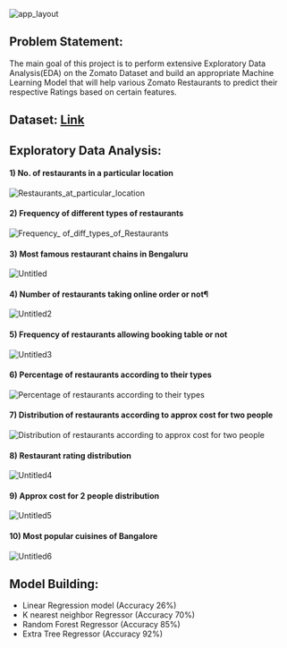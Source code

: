 ![app_layout](https://user-images.githubusercontent.com/93856624/149621898-d83750be-ab27-448b-9911-9c55be476702.png)

## Problem Statement:
The main goal of this project is to perform extensive Exploratory Data Analysis(EDA) on
the Zomato Dataset and build an appropriate Machine Learning Model that will help
various Zomato Restaurants to predict their respective Ratings based on certain
features.

## Dataset: [Link](https://www.kaggle.com/himanshupoddar/zomato-bangalore-restaurants)

## Exploratory Data Analysis:

#### 1) No. of restaurants in a particular location
![Restaurants_at_particular_location](https://user-images.githubusercontent.com/93856624/149622074-44142e0a-4dfb-445e-a7ab-8f16a6ab3852.jpeg)
#### 2) Frequency of different types of restaurants
![Frequency_ of_diff_types_of_Restaurants](https://user-images.githubusercontent.com/93856624/149622098-d4a36d99-b9d3-4c47-b07b-e037436816ca.jpeg)

#### 3) Most famous restaurant chains in Bengaluru
![Untitled](https://user-images.githubusercontent.com/93856624/149622110-37c5e7e0-c177-4243-bd2a-2d45a8ce6942.jpg)

#### 4) Number of restaurants taking online order or not¶
![Untitled2](https://user-images.githubusercontent.com/93856624/149622177-f89a7cbc-753a-4602-b66b-d6ac4f875510.jpg)

#### 5) Frequency of restaurants allowing booking table or not
![Untitled3](https://user-images.githubusercontent.com/93856624/149622203-cab3dc5a-dba6-4d67-bf48-c7bc2916ec47.jpg)

#### 6) Percentage of restaurants according to their types
![Percentage of restaurants according to their types](https://user-images.githubusercontent.com/93856624/149622228-4771dec3-1087-4902-b7e5-747c87f5c6d1.jpeg)

#### 7) Distribution of restaurants according to approx cost for two people
![Distribution of restaurants according to approx cost for two people](https://user-images.githubusercontent.com/93856624/149622241-d0bf6243-9e1e-4ca2-a544-ae33ac01cc08.jpeg)

#### 8) Restaurant rating distribution
![Untitled4](https://user-images.githubusercontent.com/93856624/149622325-7b3c3a49-adba-4a37-b6d1-3cf83c75badb.jpg)

#### 9) Approx cost for 2 people distribution
![Untitled5](https://user-images.githubusercontent.com/93856624/149622335-e44945ca-8237-46e1-b397-4c8d9df49597.jpg)

#### 10) Most popular cuisines of Bangalore
![Untitled6](https://user-images.githubusercontent.com/93856624/149622340-0d5ab18c-49af-47bc-a7b8-3126e23eba9e.jpg)

## Model Building:
- Linear Regression model (Accuracy 26%)
- K nearest neighbor Regressor (Accuracy 70%)
- Random Forest Regressor (Accuracy 85%)
- Extra Tree Regressor (Accuracy 92%)
